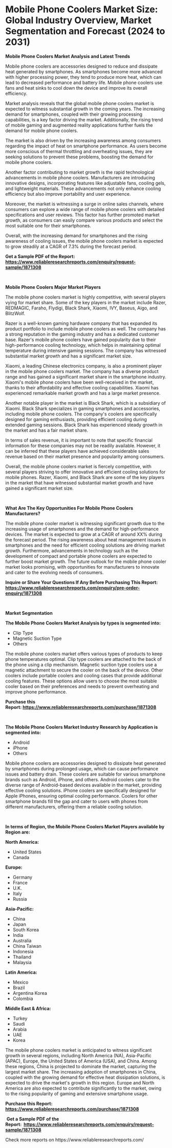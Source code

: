 <p><h1>Mobile Phone Coolers Market Size: Global Industry Overview, Market Segmentation and Forecast (2024 to 2031)</h1></p><p><strong>Mobile Phone Coolers Market Analysis and Latest Trends</strong></p>
<p><p>Mobile phone coolers are accessories designed to reduce and dissipate heat generated by smartphones. As smartphones become more advanced with higher processing power, they tend to produce more heat, which can lead to decreased performance and battery life. Mobile phone coolers use fans and heat sinks to cool down the device and improve its overall efficiency.</p><p>Market analysis reveals that the global mobile phone coolers market is expected to witness substantial growth in the coming years. The increasing demand for smartphones, coupled with their growing processing capabilities, is a key factor driving the market. Additionally, the rising trend of mobile gaming and augmented reality applications further fuels the demand for mobile phone coolers.</p><p>The market is also driven by the increasing awareness among consumers regarding the impact of heat on smartphone performance. As users become more conscious of thermal throttling and overheating issues, they are seeking solutions to prevent these problems, boosting the demand for mobile phone coolers.</p><p>Another factor contributing to market growth is the rapid technological advancements in mobile phone coolers. Manufacturers are introducing innovative designs, incorporating features like adjustable fans, cooling gels, and lightweight materials. These advancements not only enhance cooling efficiency but also improve portability and user experience.</p><p>Moreover, the market is witnessing a surge in online sales channels, where consumers can explore a wide range of mobile phone coolers with detailed specifications and user reviews. This factor has further promoted market growth, as consumers can easily compare various products and select the most suitable one for their smartphones.</p><p>Overall, with the increasing demand for smartphones and the rising awareness of cooling issues, the mobile phone coolers market is expected to grow steadily at a CAGR of 7.3% during the forecast period.</p></p>
<p><strong>Get a Sample PDF of the Report:&nbsp; <a href="https://www.reliableresearchreports.com/enquiry/request-sample/1871308">https://www.reliableresearchreports.com/enquiry/request-sample/1871308</a></strong></p>
<p>&nbsp;</p>
<p><strong>Mobile Phone Coolers Major Market Players</strong></p>
<p><p>The mobile phone coolers market is highly competitive, with several players vying for market share. Some of the key players in the market include Razer, REDMAGIC, Faraho, Flydigi, Black Shark, Xiaomi, IVY, Baseus, Aigo, and BlitzWolf. </p><p>Razer is a well-known gaming hardware company that has expanded its product portfolio to include mobile phone coolers as well. The company has a strong reputation in the gaming industry and has a dedicated customer base. Razer's mobile phone coolers have gained popularity due to their high-performance cooling technology, which helps in maintaining optimal temperature during intensive gaming sessions. The company has witnessed substantial market growth and has a significant market size.</p><p>Xiaomi, a leading Chinese electronics company, is also a prominent player in the mobile phone coolers market. The company has a diverse product range and has gained a significant market share in the smartphone industry. Xiaomi's mobile phone coolers have been well-received in the market, thanks to their affordability and effective cooling capabilities. Xiaomi has experienced remarkable market growth and has a large market presence.</p><p>Another notable player in the market is Black Shark, which is a subsidiary of Xiaomi. Black Shark specializes in gaming smartphones and accessories, including mobile phone coolers. The company's coolers are specifically designed for gaming enthusiasts, providing efficient cooling during extended gaming sessions. Black Shark has experienced steady growth in the market and has a fair market share.</p><p>In terms of sales revenue, it is important to note that specific financial information for these companies may not be readily available. However, it can be inferred that these players have achieved considerable sales revenue based on their market presence and popularity among consumers.</p><p>Overall, the mobile phone coolers market is fiercely competitive, with several players striving to offer innovative and efficient cooling solutions for mobile phones. Razer, Xiaomi, and Black Shark are some of the key players in the market that have witnessed substantial market growth and have gained a significant market size.</p></p>
<p>&nbsp;</p>
<p><strong>What Are The Key Opportunities For Mobile Phone Coolers Manufacturers?</strong></p>
<p><p>The mobile phone cooler market is witnessing significant growth due to the increasing usage of smartphones and the demand for high-performance devices. The market is expected to grow at a CAGR of around XX% during the forecast period. The rising awareness about heat management issues in smartphones and the need for efficient cooling solutions are driving market growth. Furthermore, advancements in technology such as the development of compact and portable phone coolers are expected to further boost market growth. The future outlook for the mobile phone cooler market looks promising, with opportunities for manufacturers to innovate and cater to the evolving needs of consumers.</p></p>
<p><strong>Inquire or Share Your Questions If Any Before Purchasing This Report: <a href="https://www.reliableresearchreports.com/enquiry/pre-order-enquiry/1871308">https://www.reliableresearchreports.com/enquiry/pre-order-enquiry/1871308</a></strong></p>
<p>&nbsp;</p>
<p><strong>Market Segmentation</strong></p>
<p><strong>The Mobile Phone Coolers Market Analysis by types is segmented into:</strong></p>
<p><ul><li>Clip Type</li><li>Magnetic Suction Type</li><li>Others</li></ul></p>
<p><p>The mobile phone coolers market offers various types of products to keep phone temperatures optimal. Clip type coolers are attached to the back of the phone using a clip mechanism. Magnetic suction type coolers use a magnetic attachment to secure the cooler on the back of the device. Other coolers include portable coolers and cooling cases that provide additional cooling features. These options allow users to choose the most suitable cooler based on their preferences and needs to prevent overheating and improve phone performance.</p></p>
<p><strong>Purchase this Report:&nbsp;<a href="https://www.reliableresearchreports.com/purchase/1871308">https://www.reliableresearchreports.com/purchase/1871308</a></strong></p>
<p>&nbsp;</p>
<p><strong>The Mobile Phone Coolers Market Industry Research by Application is segmented into:</strong></p>
<p><ul><li>Android</li><li>iPhone</li><li>Others</li></ul></p>
<p><p>Mobile phone coolers are accessories designed to dissipate heat generated by smartphones during prolonged usage, which can cause performance issues and battery drain. These coolers are suitable for various smartphone brands such as Android, iPhone, and others. Android coolers cater to the diverse range of Android-based devices available in the market, providing effective cooling solutions. iPhone coolers are specifically designed for Apple iPhones, ensuring optimal cooling performance. Coolers for other smartphone brands fill the gap and cater to users with phones from different manufacturers, offering them a reliable cooling solution.</p></p>
<p>&nbsp;</p>
<p><strong>In terms of Region, the Mobile Phone Coolers Market Players available by Region are:</strong></p>
<p>
    <p> <strong> North America: </strong>
        <ul>
            <li>United States</li>
            <li>Canada</li>
        </ul>
        </p> 
    <p> <strong> Europe: </strong>
        <ul>
            <li>Germany</li>
            <li>France</li>
            <li>U.K.</li>
            <li>Italy</li>
            <li>Russia</li>
        </ul>
        </p> 
    <p> <strong> Asia-Pacific: </strong>
        <ul>
            <li>China</li>
            <li>Japan</li>
            <li>South Korea</li>
            <li>India</li>
            <li>Australia</li>
            <li>China Taiwan</li>
            <li>Indonesia</li>
            <li>Thailand</li>
            <li>Malaysia</li>
        </ul>
        </p> 
    <p> <strong> Latin America: </strong>
        <ul>
            <li>Mexico</li>
            <li>Brazil</li>
            <li>Argentina Korea</li>
            <li>Colombia</li>
        </ul>
        </p> 
    <p> <strong> Middle East & Africa: </strong>
        <ul>
            <li>Turkey</li>
            <li>Saudi</li>
            <li>Arabia</li>
            <li>UAE</li>
            <li>Korea</li>
        </ul>
    </p>
    </p>
<p><p>The mobile phone coolers market is anticipated to witness significant growth in several regions, including North America (NA), Asia-Pacific (APAC), Europe, the United States of America (USA), and China. Among these regions, China is projected to dominate the market, capturing the largest market share. The increasing adoption of smartphones in China, coupled with the growing demand for effective heat dissipation solutions, is expected to drive the market's growth in this region. Europe and North America are also expected to contribute significantly to the market, owing to the rising popularity of gaming and extensive smartphone usage.</p></p>
<p><strong>Purchase this Report: <a href="https://www.reliableresearchreports.com/purchase/1871308">https://www.reliableresearchreports.com/purchase/1871308</a></strong></p>
<p>&nbsp;<strong>Get a Sample PDF of the Report:&nbsp;&nbsp;<a href="https://www.reliableresearchreports.com/enquiry/request-sample/1871308">https://www.reliableresearchreports.com/enquiry/request-sample/1871308</a></strong></p>
<p><strong></strong></p>
<p>Check more reports on https://www.reliableresearchreports.com/</p>